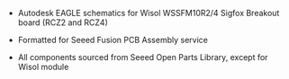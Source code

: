 - Autodesk EAGLE schematics for Wisol WSSFM10R2/4 Sigfox Breakout board (RCZ2 and RCZ4)

- Formatted for Seeed Fusion PCB Assembly service

- All components sourced from Seeed Open Parts Library, except for Wisol module
